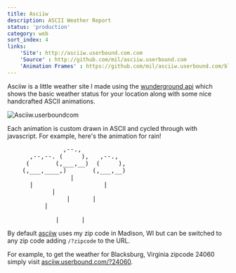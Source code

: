 ```yaml
---
title: Asciiw
description: ASCII Weather Report
status: 'production'
category: web
sort_index: 4
links:
    'Site': http://asciiw.userbound.com.com
    'Source' : http://github.com/mil/asciiw.userbound.com
    'Animation Frames' : https://github.com/mil/asciiw.userbound.com/blob/master/js/frames.js
---
```


Asciiw is a little weather site I made using the [wunderground api](http://www.wunderground.com/weather/api/) which shows the basic weather status for your location along with some nice handcrafted ASCII animations.


<div class='interface-demo'>


<div class='window-chrome'>
<div class='btns'>
<div class="btn a"></div>
<div class="btn b"></div>
<div class="btn c"></div>
</div>

<img src="/interfaces/Asciiw/screenshot.png" alt="Asciiw.userboundcom"></div>
<span class='caption'></span>
</div>

Each animation is custom drawn in ASCII and cycled through with javascript. For example, here's the animation for rain! 

<script src="/interfaces/Asciiw/site/js/frames.js"></script>
<pre class='ascii-frames'>
               ,--.,            
      ,--,--. (     ),   ,--.,  
     (       (,___,__)  (     ),
    (,___,____,)       (,___,__)
                 |              
      |                   |     
            |                   
                |      |        
          |                     
                                
             |      |           
</pre>

By default [asciiw](http://asciiw.userbound.com) uses my zip code in Madison, WI but can be switched to any zip code adding `/?zipcode` to the URL.

For example, to get the weather for Blacksburg, Virginia zipcode 24060 simply visit [asciiw.userbound.com/?24060](http://asciiw.userbound.com/?24060).
